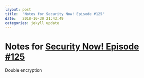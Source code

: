 ```yaml
---
layout: post
title:  "Notes for Security Now! Episode #125"
date:   2018-10-30 21:43:49
categories: jekyll update
---
```


# Notes for [Security Now! Episode #125][1]

Double encryption

[1]: https://web.archive.org/web/20160629172505/https://www.grc.com/sn/sn-125.htm
